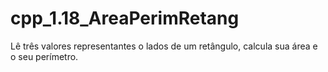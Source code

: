 # cpp_1.18_AreaPerimRetang
Lê três valores representantes o lados de um retângulo, calcula sua área e o seu perímetro.
